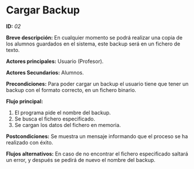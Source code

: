 # Cargar Backup

**ID:** *02*

**Breve descripción:**
En cualquier momento se podrá realizar una copia de los alumnos guardados en el sistema, este backup será en un fichero de texto.

**Actores principales:** Usuario (Profesor).

**Actores Secundarios:** Alumnos.

**Precondiciones:**
Para poder cargar un backup el usuario tiene que tener un backup con el formato correcto, en un fichero binario.

**Flujo principal:**

1. El programa pide el nombre del backup. 
2. Se busca el fichero especificado.
3. Se cargan los datos del fichero en memoria.

**Postcondiciones:**
Se muestra un mensaje informando que el proceso se ha realizado con éxito.


**Flujos alternativos:**
En caso de no encontrar el fichero especificado saltará un error, y después se pedirá de nuevo el nombre del backup.